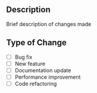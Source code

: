 ## Description
Brief description of changes made

## Type of Change
- [ ] Bug fix
- [ ] New feature  
- [ ] Documentation update
- [ ] Performance improvement
- [ ] Code refactoring
